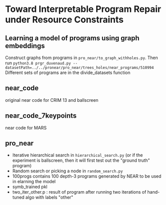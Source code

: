 # Toward Interpretable Program Repair under Resource Constraints

## Learning a model of programs using graph embeddings
Construct graphs from programs in `pro_near/to_graph_withholes.py`.
Then run `python3.8 prgr_duvenaud.py --datasetPath=../../pronear/pro_near/trees_holes/near_programs/510994`
Different sets of programs are in the divide_datasets function

## near_code
original near code for CRIM 13 and ballscreen

## near_code_7keypoints
near code for MARS

## pro_near
- Iterative hierarchical search in `hierarchical_search.py` 
(or if the experiment is ballscreen, then it will first test out the "ground truth" program)
- Random search or picking a node in `random_search.py`
- 100progs contains 100 depth-3 programs generated by NEAR to be used in elarning the model
- symb_trained pkl
- two_iter_other.p : result of program after running two iterations of hand-tuned algo with labels "other"